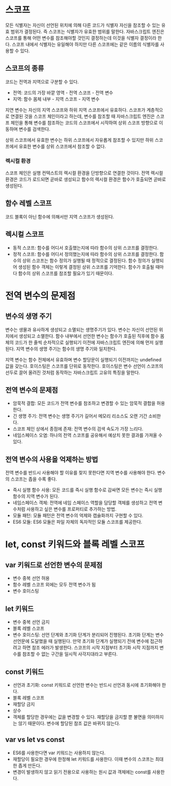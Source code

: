 <!-- 13장 -->

# 스코프

모든 식별자는 자신이 선언된 위치에 의해 다른 코드가 식별자 자신을 참조할 수 있는 유효 범위가 결정된다. 즉 스코프는 식별자가 유효한 범위를 말한다. 자바스크립트 엔진은 스코프를 통해 어떤 변수를 참조해야할 것인지 결정하는데 이것을 식별자 결정이라 한다. 스코프 내에서 식별자는 유일해야 하지만 다른 스코프에는 같은 이름의 식별자를 사용할 수 있다.

## 스코프의 종류

코드는 전역과 지역으로 구분할 수 있다.

- 전역: 코드의 가장 바깥 영역 - 전역 스코프 - 전역 변수
- 지역: 함수 몸체 내부 - 지역 스코프 - 지역 변수

지연 변수는 자신의 지역 스코프와 하위 지역 스코프에서 유효하다. 스코프가 계층적으로 연결된 것을 스코프 체인이라고 하는데, 변수를 참조할 때 자바스크립트 엔진은 스코프 체인을 통해 변수를 참조하는 코드의 스코프에서 시작하여 상위 스코프 방향으로 이동하며 변수를 검색한다.

상위 스코프에서 유효한 변수는 하위 스코프에서 자유롭게 참조할 수 있지만 하위 스코프에서 유효한 변수를 상위 스코프에서 참조할 수 없다.

### 렉시컬 환경

스코프 체인은 실행 컨텍스트의 렉시컬 환경을 단방향으로 연결한 것이다. 전역 렉시컬 환경은 코드가 로드되면 곧바로 생성되고 함수의 렉시컬 환경은 함수가 호출되면 곧바로 생성된다.

## 함수 레벨 스코프

코드 블록이 아닌 함수에 의해서만 지역 스코프가 생성된다.

## 렉시컬 스코프

- 동적 스코프: 함수를 어디서 호출했는지에 따라 함수의 상위 스코프를 결정한다.
- 정적 스코프: 함수를 어디서 정의했는지에 따라 함수의 상위 스코프를 결정한다.
  함수의 상위 스코프는 함수 정의가 실행될 때 정적으로 결정된다. 함수 정의가 실행되어 생성된 함수 객체는 이렇게 결정된 상위 스코프를 기억한다. 함수가 호출될 때마다 함수의 상위 스코프를 참조할 필요가 있기 때문이다.

<!-- 14장 -->

# 전역 변수의 문제점

## 변수의 생명 주기

변수는 생물과 유사하게 생성되고 소멸되는 생명주기가 있다. 변수는 자신이 선언된 위치에서 생성되고 소멸한다. 함수 내부에서 선언한 변수는 함수가 호출된 직후에 함수 몸체의 코드가 한 줄씩 순차적으로 실행되기 이전에 자바스크립트 엔진에 의해 먼저 실행된다. 지역 변수의 생명 주기는 함수의 생명 주기와 일치한다.

지역 변수는 함수 전체에서 유효하며 변수 할당문이 실행되기 이전까지는 undefined 값을 갖는다. 호이스팅은 스코프를 단위로 동작한다. 호이스팅은 변수 선언이 스코프의 선두로 끌어 올려진 것처럼 동작하는 자바스크립트 고유의 특징을 말한다.

## 전역 변수의 문제점

- 암묵적 결합: 모든 코드가 전역 변수를 참조하고 변경할 수 있는 암묵적 결합을 허용한다.
- 긴 생명 주기: 전역 변수는 생명 주기가 길어서 메모리 리소스도 오랜 기간 소비한다.
- 스코프 체인 상에서 종점에 존재: 전역 변수의 검색 속도가 가장 느리다.
- 네임스페이스 오염: 하나의 전역 스코프를 공유해서 예상치 못한 결과를 가져올 수 있다.

## 전역 변수의 사용을 억제하는 방법

전역 변수를 반드시 사용해야 할 이유를 찾지 못한다면 지역 변수를 사용해야 한다. 변수의 스코프는 좁을 수록 좋다.

- 즉시 실행 함수 사용: 모든 코드를 즉시 실행 함수로 감싸면 모든 변수는 즉시 실행 함수의 지역 변수가 된다.
- 네임스페이스 객체: 전역에 네임 스페이스 역할을 담당할 객체를 생성하고 전역 변수처럼 사용하고 싶은 변수를 프로퍼티로 추가하는 방법.
- 모듈 패턴: 모듈 패턴은 전역 변수의 억제와 캡슐화까지 구현할 수 있다.
- ES6 모듈: ES6 모듈은 파일 자체의 독자적인 모듈 스코프를 제공한다.

<!-- 15장 -->

# let, const 키워드와 블록 레벨 스코프

## var 키워드로 선언한 변수의 문제점

- 변수 중복 선언 허용
- 함수 레벨 스코프 외에는 모두 전역 변수가 됨
- 변수 호이스팅

## let 키워드

- 변수 중복 선언 금지
- 블록 레벨 스코프
- 변수 호이스팅: 선언 단계와 초기화 단계가 분리되어 진행된다. 초기화 단계는 변수 선언문에 도달했을 때 실행된다. 만약 초기화 단계가 실행되기 전에 변수에 접근하려고 하면 참조 에러가 발생한다. 스코프의 시작 지점부터 초기화 시작 지점까지 변수를 참조할 수 없는 구간을 일시적 사각지대라고 부른다.

## const 키워드

- 선언과 초기화: const 키워드로 선언한 변수는 반드시 선언과 동시에 초기화해야 한다.
- 블록 레벨 스코프
- 재할당 금지
- 상수
- 객체를 할당한 경우에는 값을 변경할 수 있다. 재할당을 금지할 뿐 불면을 의미하지는 않기 때문이다. 변수에 할당된 참조 값은 바뀌지 않는다.

## var vs let vs const

- ES6를 사용한다면 var 키워드는 사용하지 않는다.
- 재할당이 필요한 경우에 한정해 let 키워드를 사용한다. 이때 변수의 스코프는 최대한 좁게 만든다.
- 변경이 발생하지 않고 읽기 전용으로 사용하는 원시 값과 객체에는 const를 사용한다.
